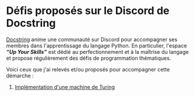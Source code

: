 # Défis proposés sur le Discord de Docstring

[Docstring][docstring] anime une communauté sur Discord pour accompagner ses membres dans l'apprentissage du langage Python. En particulier, l'espace _**“Up Your Skills”**_ est dédié au perfectionnement et à la maîtrise du langage et propose régulièrement des défis de programmation thématiques.

Voici ceux que j'ai relevés et/ou proposés pour accompagner cette démarche :

1. [Implémentation d'une machine de Turing][turing-machine]


[docstring]:      https://www.docstring.fr
[turing-machine]: https://github.com/steph-d3v/turing-machine